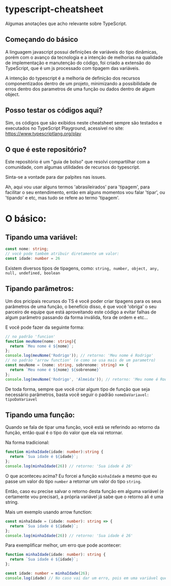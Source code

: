 # typescript-cheatsheet
Algumas anotações que acho relevante sobre TypeScript.

## Começando do básico
A linguagem javascript possui definições de variáveis do tipo dinâmicas, porém com o avanço da tecnologia e a intenção de melhorias na qualidade de implementação e manutenção do código, foi criado a extensão do TypeScript, que é um js processado com tipagem das variáveis.

A intenção do typescript é a melhoria de definição dos recursos componentizados dentro de um projeto, minimizando a possibilidade de erros dentro dos parametros de uma função ou dados dentro de algum object.

## Posso testar os códigos aqui?
Sim, os códigos que são exibidos neste cheatsheet sempre são testados e executados no TypeScript Playground, acessível no site:
https://www.typescriptlang.org/play

## O que é este repositório?
Este repositório é um "guia de bolso" que resolvi compartilhar com a comunidade, com algumas utilidades de recursos do typescript.

Sinta-se a vontade para dar palpites nas issues.

Ah, aqui vou usar alguns termos 'abrasileirados' para 'tipagem', para facilitar o seu entendimento, então em alguns momentos vou falar 'tipar', ou 'tipando' e etc, mas tudo se refere ao termo 'tipagem'.

# O básico:
## Tipando uma variável:
```TYPESCRIPT
const nome: string;
// você pode também atribuir diretamente um valor:
const idade: number = 26
```
Existem diversos tipos de tipagens, como: `string, number, object, any, null, undefined, boolean`

## Tipando parâmetros:
Um dos pricipais recursos do TS é você poder criar tipagens para os seus parâmetros de uma função, o benefício disso, é que você 'obriga' o seu parceiro de equipe que está aproveitando este código a evitar falhas de algum parâmetro passando da forma inválida, fora de ordem e etc...

E você pode fazer da seguinte forma:
```TYPESCRIPT
// no padrão 'funcion'
function meuNome(nome: string){
  return `Meu nome é ${nome}`;
};
console.log(meuNome('Rodrigo')); // retorno: 'Meu nome é Rodrigo'
// no padrão 'arrow function' (e como se usa mais de um parametro)
const meuNome = (nome: string, sobrenome: string) => {
  return `Meu nome é ${nome} ${sobrenome}`
};
console.log(meuNome('Rodrigo', 'Almeida')); // retorno: 'Meu nome é Rodrigo Almeida'
```
De toda forma, sempre que você criar algum tipo de função que seja necessário parâmetros, basta você seguir o padrão `nomeDaVariavel: tipoDaVariavel`

## Tipando uma função:
Quando se fala de tipar uma função, você está se referindo ao retorno da função, então qual é o tipo do valor que ela vai retornar.

Na forma tradicional:
```TYPESCRIPT
function minhaIdade(idade: number):string {
  return `Sua idade é ${idade}`;
};
console.log(minhaIdade(26)) // retorno: 'Sua idade é 26'
```
O que aconteceu acima?
Eu forcei a função `minhaIdade` a mesmo que eu passe um valor do tipo `number` a retornar um valor do tipo `string`.

Então, caso eu precise salvar o retorno desta função em alguma variável (e certamente vou precisar), a própria variável já sabe que o retorno ali é uma string.

Mais um exemplo usando arrow function:
```TYPESCRIPT
const minhaIdade = (idade: number): string => {
  return `Sua idade é ${idade}`;
};
console.log(minhaIdade(26)) // retorno: 'Sua idade é 26'
```

Para exemplificar melhor, um erro que pode acontecer:
```TYPESCRIPT
function minhaIdade(idade: number): string {
  return `Sua idade é ${idade}`;
};

const idade: number = minhaIdade(26);
console.log(idade) // No caso vai dar um erro, pois em uma variável que deveria ser do tipo number, estou executando uma function que retorna uma string;
```
